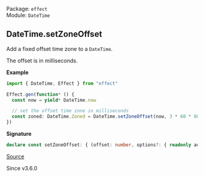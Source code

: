 Package: `effect`<br />
Module: `DateTime`<br />

## DateTime.setZoneOffset

Add a fixed offset time zone to a `DateTime`.

The offset is in milliseconds.

**Example**

```ts
import { DateTime, Effect } from "effect"

Effect.gen(function* () {
  const now = yield* DateTime.now

  // set the offset time zone in milliseconds
  const zoned: DateTime.Zoned = DateTime.setZoneOffset(now, 3 * 60 * 60 * 1000)
})
```

**Signature**

```ts
declare const setZoneOffset: { (offset: number, options?: { readonly adjustForTimeZone?: boolean | undefined; }): (self: DateTime) => Zoned; (self: DateTime, offset: number, options?: { readonly adjustForTimeZone?: boolean | undefined; }): Zoned; }
```

[Source](https://github.com/Effect-TS/effect/tree/main/packages/effect/src/DateTime.ts#L503)

Since v3.6.0